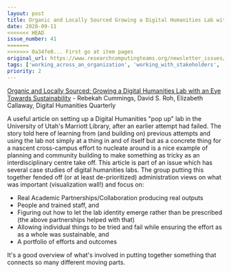 ```yaml
---
layout: post
title: Organic and Locally Sourced Growing a Digital Humanities Lab with an Eye Towards Sustainability - Rebekah Cummings, David S. Roh, Elizabeth Callaway, Digital Humanities Quarterly
date: 2020-09-11
<<<<<<< HEAD
issue_number: 41
=======
>>>>>>> 0a34fe0... First go at item pages
original_url: https://www.researchcomputingteams.org/newsletter_issues/0041
tags: ['working_across_an_organization', 'working_with_stakeholders', 'working_with_decision_makers', 'digital_humanities']
priority: 2
---
```


<!-- markdownlint-disable MD033 -->
<!-- markdownlint-disable MD041 -->
<!-- markdownlint-disable MD049 -->

[Organic and Locally Sourced: Growing a Digital Humanities Lab with an Eye Towards Sustainability](http://www.digitalhumanities.org/dhq/vol/14/3/000470/000470.html) - Rebekah Cummings, David S. Roh, Elizabeth Callaway, Digital Humanities Quarterly

A useful article on setting up a Digital Humanities "pop up" lab in the University of Utah's Marriott Library, after an earlier attempt had failed. The story told here of learning from (and building on) previous attempts and using the lab not simply at a thing in and of itself but as a concrete thing for a nascent cross-campus effort to nucleate around is a nice example of planning and community building to make something as tricky as an interdisciplinary centre take off. This article is part of an issue which has several case studies of digital humanities labs.
The group putting this together fended off (or at least de-prioritized) administration views on what was important (visualization wall!) and focus on:

- Real Academic Partnerships/Collaboration producing real outputs
- People and trained staff, and
- Figuring out how to let the lab identity emerge rather than be prescribed (the above partnerships helped with that)
- Allowing individual things to be tried and fail while ensuring the effort as as a whole was sustainable, and
- A portfolio of efforts and outcomes

It's a good overview of what's involved in putting together something that connects so many different moving parts.